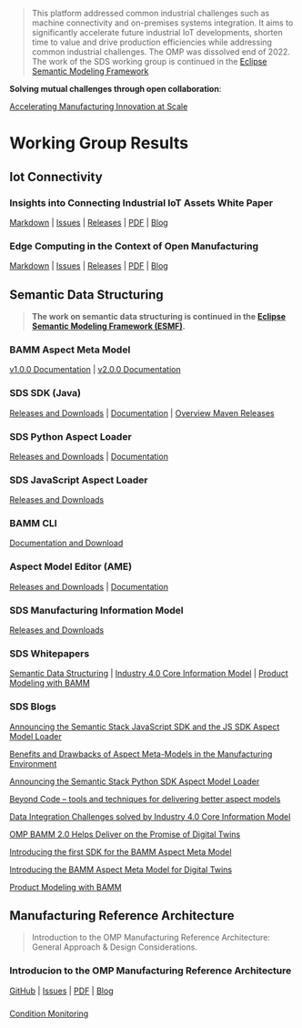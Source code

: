  > This platform addressed common industrial challenges such as machine connectivity and on-premises systems integration. It aims to significantly accelerate future industrial IoT developments, shorten time to value and drive production efficiencies while addressing common industrial challenges.
 The OMP was dissolved end of 2022. The work of the SDS working group is continued in the [Eclipse Semantic Modeling Framework](https://projects.eclipse.org/projects/dt.esmf)

**Solving mutual challenges through open collaboration**: 

<a href="https://github.com/OpenManufacturingPlatform/openmanufacturingplatform.github.io/raw/master/docs/omp_accelerating_manufacturing_at_scale_061620.pdf" target="_blank">Accelerating Manufacturing Innovation at Scale</a>
 
# Working Group Results
## Iot Connectivity

### Insights into Connecting Industrial IoT Assets White Paper  
[Markdown](https://github.com/OpenManufacturingPlatform/iotcon-connectivity-handbook/tree/publication/White_Paper/01_Insights_Into_Connecting_Industrial_IoT_Assets) | [Issues](https://github.com/OpenManufacturingPlatform/iot_connectivity_public/issues) | [Releases](https://github.com/OpenManufacturingPlatform/iot_connectivity_public/tree/IIoT_Connectivity_Whitepaper) | <a href="https://github.com/OpenManufacturingPlatform/openmanufacturingplatform.github.io/raw/master/docs/iot_conn/OMP-IIoT-Connectivity-White-Paper-20201207.pdf" target="_blank"> PDF</a> | [Blog](iot_conn_blog_insights_connecting_IIoT.md)

### Edge Computing in the Context of Open Manufacturing 
[Markdown](https://github.com/OpenManufacturingPlatform/iotcon-connectivity-handbook/tree/publication/White_Paper/02_Edge_Computing_in_the_Context_of_Open_Manufacturing) | [Issues](https://github.com/OpenManufacturingPlatform/iot_connectivity_public/issues) | [Releases](https://github.com/OpenManufacturingPlatform/iotcon-connectivity-handbook/releases) | <a href="https://github.com/OpenManufacturingPlatform/openmanufacturingplatform.github.io/raw/master/docs/iot_conn/OMP-IIoT-Connectivity-Edge-Computing-20210701.pdf" target="_blank">PDF</a> | [Blog](iot_conn_blog_benefits_edge_computing.md)
 
## Semantic Data Structuring
> **The work on semantic data structuring is continued in the [Eclipse Semantic Modeling Framework (ESMF)](https://projects.eclipse.org/projects/dt.esmf).**

### BAMM Aspect Meta Model
[v1.0.0 Documentation](https://openmanufacturingplatform.github.io/sds-documentation/bamm-specification/v1.0.0/index.html) |
[v2.0.0 Documentation](https://openmanufacturingplatform.github.io/sds-documentation/bamm-specification/2.0.0/index.html)
 
### SDS SDK (Java)
[Releases and Downloads](https://github.com/OpenManufacturingPlatform/sds-sdk/releases) | [Documentation](https://openmanufacturingplatform.github.io/sds-documentation/sds-developer-guide/index.html) | [Overview Maven Releases](https://mvnrepository.com/artifact/io.openmanufacturing)
 
### SDS Python Aspect Loader
 [Releases and Downloads](https://github.com/OpenManufacturingPlatform/sds-sdk-py-aspect-model-loader/releases) | [Documentation](https://openmanufacturingplatform.github.io/sds-documentation/python-sdk-guide/index.html)
 
### SDS JavaScript Aspect Loader
[Releases and Downloads](https://github.com/OpenManufacturingPlatform/sds-sdk-js-aspect-model-loader/releases)
 
### BAMM CLI
[Documentation and Download](https://openmanufacturingplatform.github.io/sds-documentation/sds-developer-guide/tooling-guide/bamm-cli.html)
 
### Aspect Model Editor (AME)
<a href="https://github.com/OpenManufacturingPlatform/sds-aspect-model-editor/releases" target="_target"> Releases and Downloads</a> | <a href="https://openmanufacturingplatform.github.io/sds-documentation/ame-guide/4.0.0/introduction.html" target="_target">Documentation</a>

### SDS Manufacturing Information Model
<a href="https://github.com/OpenManufacturingPlatform/sds-manufacturing-information-model/blob/main/README.md" target="_target"> Releases and Downloads</a>

### SDS Whitepapers
[Semantic Data Structuring](https://github.com/OpenManufacturingPlatform/openmanufacturingplatform.github.io/raw/master/docs/sds/OMP-Semantic-Data-Structuring-Whitepaper.pdf) | [Industry 4.0 Core Information Model](https://github.com/OpenManufacturingPlatform/openmanufacturingplatform.github.io/raw/master/docs/sds/OMP-SDS-Whitepaper_I4.0_Core_Information_Model.pdf) | [Product Modeling with BAMM](https://github.com/OpenManufacturingPlatform/openmanufacturingplatform.github.io/raw/master/docs/sds/OMP-SDS-Product-Modeling-Whitepaper.pdf)

### SDS Blogs
[Announcing the Semantic Stack JavaScript SDK and the JS SDK Aspect Model Loader](sds_blog_JS_SDK_Aspect_Model.md)

[Benefits and Drawbacks of Aspect Meta-Models in the Manufacturing Environment](sds_blog_I4_0_Core_Information_Model.md)

[Announcing the Semantic Stack Python SDK Aspect Model Loader](sds_blog_python_SDK_Aspect_Model.md)

[Beyond Code – tools and techniques for delivering better aspect models](sds_blog_tools_techniques.md)

[Data Integration Challenges solved by Industry 4.0 Core Information Model](sds_blog_Industry_4_0.md)

[OMP BAMM 2.0 Helps Deliver on the Promise of Digital Twins](sds_blog_BAMM_2_0.md)

[Introducing the first SDK for the BAMM Aspect Meta Model](sds_blog_BAMM_SDK.md)

[Introducing the BAMM Aspect Meta Model for Digital Twins](sds_blog_intro_BAMM.md)

[Product Modeling with BAMM](sds_blog_product_modeling_with_BAMM.md)

## Manufacturing Reference Architecture
 
> Introduction to the OMP Manufacturing Reference Architecture: General Approach & Design Considerations.

### Introducion to the OMP Manufacturing Reference Architecture
[GitHub](https://github.com/OpenManufacturingPlatform/MRA-Architectural-Considerations/blob/publication/Whitepaper/01_Introduction_to_the_OMP_Manufacturing_Reference_Architecture/00_Acknowledgements_and_TOC.md) | [Issues](https://github.com/OpenManufacturingPlatform/MRA-Architectural-Considerations/issues) | <a href="https://github.com/OpenManufacturingPlatform/openmanufacturingplatform.github.io/raw/master/docs/mra/OMP_Reference_Architecture_Whitepaper-17-May-21.pdf" target="_blank">PDF</a> | [Blog](mra_blog_what_is_mra.md)

### 
<a href="https://github.com/OpenManufacturingPlatform/openmanufacturingplatform.github.io/raw/master/docs/mra/OMP_Manufacturing_Reference_Achitecture_Condition_Monitoring.pdf" target="_blank"> Condition Monitoring</a>
